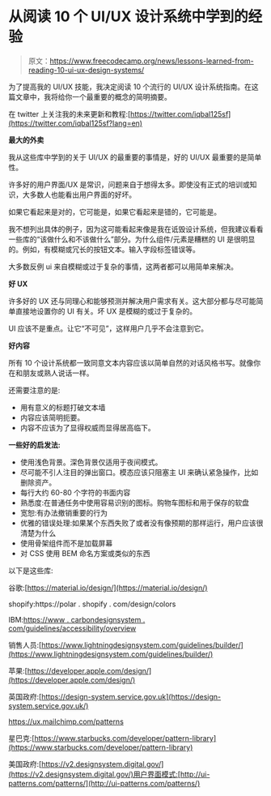 # 从阅读 10 个 UI/UX 设计系统中学到的经验

> 原文：<https://www.freecodecamp.org/news/lessons-learned-from-reading-10-ui-ux-design-systems/>

为了提高我的 UI/UX 技能，我决定阅读 10 个流行的 UI/UX 设计系统指南。在这篇文章中，我将给你一个最重要的概念的简明摘要。

在 twitter 上关注我的未来更新和教程:[https://twitter.com/iqbal125sf](https://twitter.com/iqbal125sf?lang=en)

**最大的外卖**

我从这些库中学到的关于 UI/UX 的最重要的事情是，好的 UI/UX 最重要的是简单性。

许多好的用户界面/UX 是常识，问题来自于想得太多。即使没有正式的培训或知识，大多数人也能看出用户界面的好坏。

如果它看起来是对的，它可能是，如果它看起来是错的，它可能是。

我不想列出具体的例子，因为这可能看起来像是我在诋毁设计系统，但我建议看看一些库的“该做什么和不该做什么”部分。为什么组件/元素是糟糕的 UI 是很明显的。例如，有模糊或冗长的按钮文本。输入字段标签错误等。

大多数反例 ui 来自模糊或过于复杂的事情，这两者都可以用简单来解决。

**好 UX**

许多好的 UX 还与同理心和能够预测并解决用户需求有关。这大部分都与尽可能简单直接地设置你的 UI 有关。坏 UX 是模糊的或过于复杂的。

UI 应该不是重点。让它“不可见”，这样用户几乎不会注意到它。

**好内容**

所有 10 个设计系统都一致同意文本内容应该以简单自然的对话风格书写。就像你在和朋友或熟人说话一样。

还需要注意的是:

*   用有意义的标题打破文本墙
*   内容应该简明扼要。
*   内容不应该为了显得权威而显得居高临下。

**一些好的启发法:**

*   使用浅色背景。深色背景仅适用于夜间模式。
*   尽可能不引人注目的弹出窗口。模态应该只阻塞主 UI 来确认紧急操作，比如删除资产。
*   每行大约 60-80 个字符的书面内容
*   熟悉度:在普通任务中使用容易识别的图标。购物车图标和用于保存的软盘
*   宽恕:有办法撤销重要的行为
*   优雅的错误处理:如果某个东西失败了或者没有像预期的那样运行，用户应该很清楚为什么
*   使用骨架组件而不是加载屏幕
*   对 CSS 使用 BEM 命名方案或类似的东西

以下是这些库:

谷歌:[https://material.io/design/](https://material.io/design/)

shopify:https://polar . shopify . com/design/colors

IBM:[https://www . carbondesignsystem . com/guidelines/accessibility/overview](https://www.carbondesignsystem.com/guidelines/accessibility/overview)

销售人员:[https://www.lightningdesignsystem.com/guidelines/builder/](https://www.lightningdesignsystem.com/guidelines/builder/)

苹果:[https://developer.apple.com/design/](https://developer.apple.com/design/)

英国政府:[https://design-system.service.gov.uk](https://design-system.service.gov.uk/)

https://ux.mailchimp.com/patterns

星巴克:[https://www.starbucks.com/developer/pattern-library](https://www.starbucks.com/developer/pattern-library)

美国政府:[https://v2.designsystem.digital.gov/](https://v2.designsystem.digital.gov/)用户界面模式:[http://ui-patterns.com/patterns/](http://ui-patterns.com/patterns/)